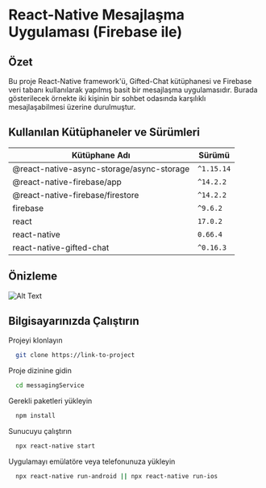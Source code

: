 
# React-Native Mesajlaşma Uygulaması (Firebase ile)

##  Özet

Bu proje React-Native framework'ü, Gifted-Chat kütüphanesi ve Firebase veri tabanı kullanılarak yapılmış basit bir mesajlaşma uygulamasıdır. Burada gösterilecek örnekte iki kişinin bir sohbet odasında karşılıklı mesajlaşabilmesi üzerine durulmuştur.

## Kullanılan Kütüphaneler ve Sürümleri

|Kütüphane Adı| Sürümü|
|-------|------|
|@react-native-async-storage/async-storage | `^1.15.14` |
|@react-native-firebase/app| `^14.2.2`|
|@react-native-firebase/firestore |`^14.2.2`|
|firebase| `^9.6.2`|
|react| `17.0.2`|
|react-native| `0.66.4`|
|react-native-gifted-chat| `^0.16.3`|



## Önizleme

![Alt Text](https://media.giphy.com/media/8B2zF9dA8FWgC80uZ3/giphy.gif)



## Bilgisayarınızda Çalıştırın

Projeyi klonlayın

```bash
  git clone https://link-to-project
```

Proje dizinine gidin

```bash
  cd messagingService
```

Gerekli paketleri yükleyin

```bash
  npm install
```

Sunucuyu çalıştırın

```bash
  npx react-native start
```
Uygulamayı emülatöre veya telefonunuza yükleyin

```bash
  npx react-native run-android || npx react-native run-ios
```




